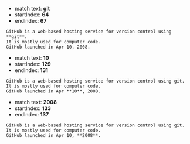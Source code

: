 
- match text: **git**
- startIndex: **64**
- endIndex: **67**

```
GitHub is a web-based hosting service for version control using **git**.
It is mostly used for computer code.
GitHub launched in Apr 10, 2008.

```



- match text: **10**
- startIndex: **129**
- endIndex: **131**

```
GitHub is a web-based hosting service for version control using git.
It is mostly used for computer code.
GitHub launched in Apr **10**, 2008.

```



- match text: **2008**
- startIndex: **133**
- endIndex: **137**

```
GitHub is a web-based hosting service for version control using git.
It is mostly used for computer code.
GitHub launched in Apr 10, **2008**.

```

